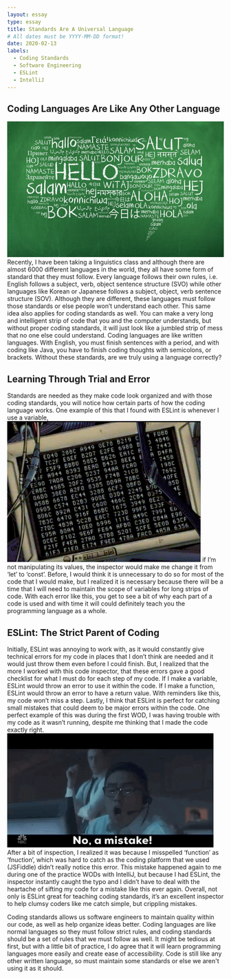 ```yaml
---
layout: essay
type: essay
title: Standards Are A Universal Language
# All dates must be YYYY-MM-DD format!
date: 2020-02-13
labels:
  - Coding Standards
  - Software Engineering
  - ESLint
  - IntelliJ
---
```



## Coding Languages Are Like Any Other Language

<img class="ui right medium floated image" src="../images/language.jpg">
Recently, I have been taking a linguistics class and although there are almost 6000 different languages in the world, they all have some form of standard that they must follow. Every language follows their own rules, i.e. English follows a subject, verb, object sentence structure (SVO) while other languages like Korean or Japanese follows a subject, object, verb sentence structure (SOV). Although they are different, these languages must follow those standards or else people won’t understand each other. This same idea also applies for coding standards as well. You can make a very long and intelligent strip of code that you and the computer understands, but without proper coding standards, it will just look like a jumbled strip of mess that no one else could understand. Coding languages are like written languages. With English, you must finish sentences with a period, and with coding like Java, you have to finish coding thoughts with semicolons, or brackets. Without these standards, are we truly using a language correctly?

## Learning Through Trial and Error

Standards are needed as they make code look organized and with those coding standards, you will notice how certain parts of how the coding language works. One example of this that I found with ESLint is whenever I use a variable, <img class="ui left medium floated image" src="../images/trial-error.gif"> if I’m not manipulating its values, the inspector would make me change it from ‘let’ to ‘const’. Before, I would think it is unnecessary to do so for most of the code that I would make, but I realized it is necessary because there will be a time that I will need to maintain the scope of variables for long strips of code. With each error like this, you get to see a bit of why each part of a code is used and with time it will could definitely teach you the programming language as a whole.

## ESLint: The Strict Parent of Coding 

Initially, ESLint was annoying to work with, as it would constantly give technical errors for my code in places that I don’t think are needed and it would just throw them even before I could finish. But, I realized that the more I worked with this code inspector, that these errors gave a good checklist for what I must do for each step of my code. If I make a variable, ESLint would throw an error to use it within the code.  If I make a function, ESLint would throw an error to have a return value. With reminders like this, my code won’t miss a step. Lastly, I think that ESLint is perfect for catching small mistakes that could deem to be major errors within the code. One perfect example of this was during the first WOD, I was having trouble with my code as it wasn’t running, despite me thinking that I made the code exactly right. <img class="ui right medium floated image" src="../images/mistake.gif"> After a bit of inspection, I realized it was because I misspelled ‘function’ as ‘fnuction’, which was hard to catch as the coding platform that we used (JSFiddle) didn’t really notice this error. This mistake happened again to me during one of the practice WODs with IntelliJ, but because I had ESLint, the inspector instantly caught the typo and I didn’t have to deal with the heartache of sifting my code for a mistake like this ever again. Overall, not only is ESLint great for teaching coding standards, it’s an excellent inspector to help clumsy coders like me catch simple, but crippling mistakes. 

Coding standards allows us software engineers to maintain quality within our code, as well as help organize ideas better. Coding languages are like normal languages so they must follow strict rules, and coding standards should be a set of rules that we must follow as well. It might be tedious at first, but with a little bit of practice, I do agree that it will learn programming languages more easily and create ease of accessibility. Code is still like any other written language, so must maintain some standards or else we aren't using it as it should.
